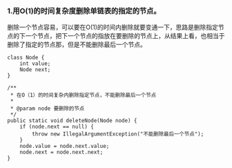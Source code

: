 ### 1.用O(1)的时间复杂度删除单链表的指定的节点。

删除一个节点容易，可以要在O(1)的时间内删除就要变通一下，思路是删除指定节点的下一个节点，把下一个节点的指放在要删除的节点上，从结果上看，也相当于删除了指定的节点那，但是不能删除最后一个节点。

```
class Node {
    int value;
    Node next;
}

/**
 * 在O（1）的时间复杂内删除指定节点，不能删除最后一个节点
 *
 * @param node 要删除的节点
 */
public static void deleteNode(Node node) {
    if (node.next == null) {
        throw new IllegalArgumentException("不能删除最后一个节点");
    }
    node.value = node.next.value;
    node.next = node.next.next;
}
```